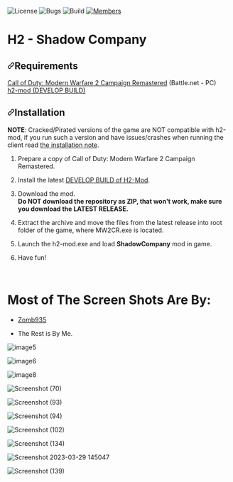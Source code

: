 ![License](https://img.shields.io/badge/license-BSD--3-orange) ![Bugs](https://img.shields.io/badge/bugs-0%20open-brightgreen) ![Build](https://img.shields.io/badge/Build-passing-brightgreen?logo=github) [![Members](https://img.shields.io/discord/750034898680807434?label=members&logo=discord&color=7289da)](https://discord.gg/CHZea8zvBG)

# H2 - Shadow Company

<h2 tabindex="-1" dir="auto"><a id="user-content-requirements" class="anchor" aria-hidden="true" href="#requirements"><svg class="octicon octicon-link" viewBox="0 0 16 16" version="1.1" width="16" height="16" aria-hidden="true"><path d="m7.775 3.275 1.25-1.25a3.5 3.5 0 1 1 4.95 4.95l-2.5 2.5a3.5 3.5 0 0 1-4.95 0 .751.751 0 0 1 .018-1.042.751.751 0 0 1 1.042-.018 1.998 1.998 0 0 0 2.83 0l2.5-2.5a2.002 2.002 0 0 0-2.83-2.83l-1.25 1.25a.751.751 0 0 1-1.042-.018.751.751 0 0 1-.018-1.042Zm-4.69 9.64a1.998 1.998 0 0 0 2.83 0l1.25-1.25a.751.751 0 0 1 1.042.018.751.751 0 0 1 .018 1.042l-1.25 1.25a3.5 3.5 0 1 1-4.95-4.95l2.5-2.5a3.5 3.5 0 0 1 4.95 0 .751.751 0 0 1-.018 1.042.751.751 0 0 1-1.042.018 1.998 1.998 0 0 0-2.83 0l-2.5 2.5a1.998 1.998 0 0 0 0 2.83Z"></path></svg></a>Requirements</h2>
<p dir="auto"><a href="https://us.shop.battle.net/en-us/product/call-of-duty-modern-warfare-2-campaign-remastered" rel="nofollow">Call of Duty: Modern Warfare 2 Campaign Remastered</a> (Battle.net - PC)<br>
<a href="https://github.com/fedddddd/h2-mod">h2-mod (DEVELOP BUILD)</a></p>
<h2 tabindex="-1" dir="auto"><a id="user-content-installation" class="anchor" aria-hidden="true" href="#installation"><svg class="octicon octicon-link" viewBox="0 0 16 16" version="1.1" width="16" height="16" aria-hidden="true"><path d="m7.775 3.275 1.25-1.25a3.5 3.5 0 1 1 4.95 4.95l-2.5 2.5a3.5 3.5 0 0 1-4.95 0 .751.751 0 0 1 .018-1.042.751.751 0 0 1 1.042-.018 1.998 1.998 0 0 0 2.83 0l2.5-2.5a2.002 2.002 0 0 0-2.83-2.83l-1.25 1.25a.751.751 0 0 1-1.042-.018.751.751 0 0 1-.018-1.042Zm-4.69 9.64a1.998 1.998 0 0 0 2.83 0l1.25-1.25a.751.751 0 0 1 1.042.018.751.751 0 0 1 .018 1.042l-1.25 1.25a3.5 3.5 0 1 1-4.95-4.95l2.5-2.5a3.5 3.5 0 0 1 4.95 0 .751.751 0 0 1-.018 1.042.751.751 0 0 1-1.042.018 1.998 1.998 0 0 0-2.83 0l-2.5 2.5a1.998 1.998 0 0 0 0 2.83Z"></path></svg></a>Installation</h2>
<p dir="auto"><strong>NOTE</strong>: Cracked/Pirated versions of the game are NOT compatible with h2-mod, if you run such a version and have issues/crashes when running the client read <a href="https://github.com/fedddddd/h2-mod#installation">the installation note</a>.</p>
<ol dir="auto">
<li>
<p dir="auto">Prepare a copy of Call of Duty: Modern Warfare 2 Campaign Remastered.</p>
</li>
<li>
<p dir="auto">Install the latest <a href="https://github.com/fedddddd/h2-mod#installation">DEVELOP BUILD of H2-Mod</a>.</p>
</li>
<li>
<p dir="auto">Download the mod.<br>
<strong>Do NOT download the repository as ZIP, that won't work, make sure you download the LATEST RELEASE.</strong></p>
</li>
<li>
<p dir="auto">Extract the archive and move the files from the latest release into root folder of the game, where MW2CR.exe is located.</p>
</li>
<li>
<p dir="auto">Launch the h2-mod.exe and load <strong>ShadowCompany</strong> mod in game.</p>
</li>
<li>
<p dir="auto">Have fun!</p>
</li>
</ol>

<br>

# Most of The Screen Shots Are By:<br>

- <a href="https://discordapp.com/users/516126717774135297"> Zomb935 </a>

- The Rest is By Me.<br>

![image5](https://github.com/user-attachments/assets/ae9c4c33-6705-4466-90d4-fc26cdaf55ff)

![image6](https://github.com/user-attachments/assets/471d77d2-f84b-4b8c-8445-53116cacbd09)

![image8](https://github.com/user-attachments/assets/b7e088db-f01b-485a-aeb2-fb4bd080d4c0)

![Screenshot (70)](https://github.com/user-attachments/assets/5eb30149-b6ea-4e06-a481-5d737cc7f913)

![Screenshot (93)](https://github.com/user-attachments/assets/2cbbf382-4747-40e3-8a85-d4799ecb5150)

![Screenshot (94)](https://github.com/user-attachments/assets/27d0d11e-43ac-4625-8052-9a197802c2d8)

![Screenshot (102)](https://github.com/user-attachments/assets/809119f3-48b1-44ab-8250-1108ae835115)

![Screenshot (134)](https://github.com/user-attachments/assets/ef09ea16-a4f5-41f9-a9cd-017d76431c4b)

![Screenshot 2023-03-29 145047](https://github.com/user-attachments/assets/8148fe4b-69bf-470d-a1fe-20a7cc345d0c)

![Screenshot (139)](https://github.com/user-attachments/assets/b47ea15a-2444-4f71-a843-ff365a437c5b)

